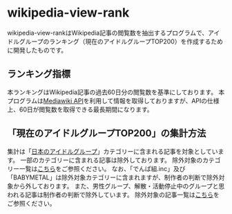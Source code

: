 # wikipedia-view-rank

wikipedia-view-rankはWikipedia記事の閲覧数を抽出するプログラムで、アイドルグループのランキング（現在のアイドルグループTOP200）を作成するために開発したものです。

## ランキング指標

本ランキングはWikipedia記事の過去60日分の閲覧数を基準にしております。
本プログラムは[Mediawiki API](https://en.wikipedia.org/w/api.php?action=help&modules=main "MediaWiki API help - Wikipedia")を利用して情報を取得しておりますが、APIの仕様上、60日が閲覧数を取得できる最長期間になります。

## 「現在のアイドルグループTOP200」の集計方法

集計は「[日本のアイドルグループ](https://ja.wikipedia.org/wiki/Category:%E6%97%A5%E6%9C%AC%E3%81%AE%E3%82%A2%E3%82%A4%E3%83%89%E3%83%AB%E3%82%B0%E3%83%AB%E3%83%BC%E3%83%97 "Category:日本のアイドルグループ - Wikipedia")」カテゴリーに含まれる記事を対象としています。
一部のカテゴリーに含まれる記事は除外しております。
除外対象のカテゴリー一覧は[こちら](https://github.com/mkdt1/wikipedia-view-rank/blob/master/deny_categories.txt)をご参照ください。
なお、「でんぱ組.inc」及び「BABYMETAL」は除外対象カテゴリーに含まれますが、制作者の判断で除外対象から外しております。
また、男性グループ、解散・活動停止中のグループと思われる記事は制作者の判断で除外しています。
除外対象の記事一覧は[こちら](https://github.com/mkdt1/wikipedia-view-rank/blob/master/deny_articles.txt)をご参照ください。

